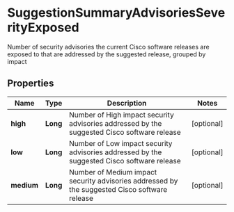 

# SuggestionSummaryAdvisoriesSeverityExposed

Number of security advisories the current Cisco software releases are exposed to that are addressed by the suggested release, grouped by impact

## Properties

| Name | Type | Description | Notes |
|------------ | ------------- | ------------- | -------------|
|**high** | **Long** | Number of High impact security advisories addressed by the suggested Cisco software release |  [optional] |
|**low** | **Long** | Number of Low impact security advisories addressed by the suggested Cisco software release |  [optional] |
|**medium** | **Long** | Number of Medium impact security advisories addressed by the suggested Cisco software release |  [optional] |



